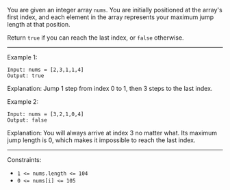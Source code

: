You are given an integer array `nums`. You are initially positioned at the array's first index, and each element in the array represents your maximum jump length at that position.

Return `true` if you can reach the last index, or `false` otherwise.

---

Example 1:
```
Input: nums = [2,3,1,1,4]
Output: true
```
Explanation: Jump 1 step from index 0 to 1, then 3 steps to the last index.

Example 2:
```
Input: nums = [3,2,1,0,4]
Output: false
```
Explanation: You will always arrive at index 3 no matter what. Its maximum jump length is 0, which makes it impossible to reach the last index.

---

Constraints:
* `1 <= nums.length <= 104`
* `0 <= nums[i] <= 105`
